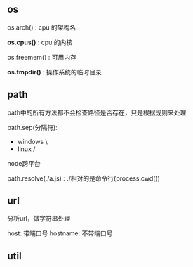 ## os

os.arch() : cpu 的架构名

**os.cpus()** : cpu 的内核

os.freemem() : 可用内存

**os.tmpdir()** : 操作系统的临时目录

## path

path中的所有方法都不会检查路径是否存在，只是根据规则来处理

path.sep(分隔符):

- windows \
- linux  /

node跨平台

path.resolve(./a.js) : ./相对的是命令行(process.cwd()) 

## url

分析url，做字符串处理

host: 带端口号
hostname: 不带端口号

## util

